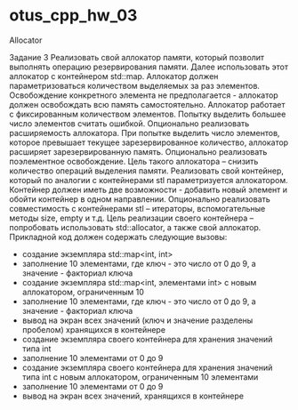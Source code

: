 # otus_cpp_hw_03
Allocator

Задание 3
Реализовать свой аллокатор памяти, который позволит выполнять операцию резервирования
памяти. Далее использовать этот аллокатор с контейнером std::map. Аллокатор должен
параметризоваться количеством выделяемых за раз элементов. Освобождение конкретного
элемента не предполагается - аллокатор должен освобождать всю память самостоятельно.
Аллокатор работает с фиксированным количеством элементов. Попытку выделить большее число
элементов считать ошибкой.
Опционально реализовать расширяемость аллокатора. При попытке выделить число элементов,
которое превышает текущее зарезервированное количество, аллокатор расширяет
зарезервированную память.
Опционально реализовать поэлементное освобождение.
Цель такого аллокатора – снизить количество операций выделения памяти.
Реализовать свой контейнер, который по аналогии с контейнерами stl параметризуется
аллокатором. Контейнер должен иметь две возможности - добавить новый элемент и обойти
контейнер в одном направлении.
Опционально реализовать совместимость с контейнерами stl – итераторы, вспомогательные
методы size, empty и т.д.
Цель реализации своего контейнера – попробовать использовать std::allocator, а также свой
аллокатор.
Прикладной код должен содержать следующие вызовы:
- создание экземпляра std::map<int, int>
- заполнение 10 элементами, где ключ - это число от 0 до 9, а значение - факториал ключа
- создание экземпляра std::map<int,
элементами
int> с новым аллокатором, ограниченным 10
- заполнение 10 элементами, где ключ - это число от 0 до 9, а значение - факториал ключа
- вывод на экран всех значений (ключ и значение разделены пробелом) хранящихся в контейнере
- создание экземпляра своего контейнера для хранения значений типа int
- заполнение 10 элементами от 0 до 9
- создание экземпляра своего контейнера для хранения значений типа int с новым аллокатором,
ограниченным 10 элементами
- заполнение 10 элементами от 0 до 9
- вывод на экран всех значений, хранящихся в контейнере
